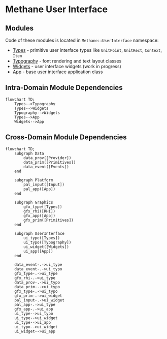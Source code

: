 # Methane User Interface

## Modules

Code of these modules is located in `Methane::UserInterface` namespace:

- [Types](Types) - primitive user interface types like `UnitPoint`, `UnitRect`, `Context`, `Item`
- [Typography](Typography) - font rendering and text layout classes
- [Widgets](Widgets) - user interface widgets (work in progress)
- [App](App) - base user interface application class

## Intra-Domain Module Dependencies

```mermaid
flowchart TD;
    Types-->Typography
    Types-->Widgets
    Typography-->Widgets
    Types-->App
    Widgets-->App
```

## Cross-Domain Module Dependencies

```mermaid
flowchart TD;
    subgraph Data
        data_prov([Provider])
        data_prim([Primitives])
        data_event([Events])
    end
    
    subgraph Platform
        pal_input([Input])
        pal_app([App])
    end

    subgraph Graphics
        gfx_type([Types])
        gfx_rhi([RHI])
        gfx_app([App])
        gfx_prim([Primitives])
    end

    subgraph UserInterface
        ui_type([Types])
        ui_typo([Typography])
        ui_widget([Widgets])
        ui_app([App])
    end

    data_event-.->ui_type
    data_event-.->ui_typo
    gfx_type-.->ui_type
    gfx_rhi-.->ui_type
    data_prov-.->ui_typo
    data_prim-.->ui_typo
    gfx_type-.->ui_typo
    gfx_prim-.->ui_widget
    pal_input-.->ui_widget
    pal_app-.->ui_type
    gfx_app-.->ui_app
    ui_type-->ui_typo
    ui_type-->ui_widget
    ui_type-->ui_app
    ui_typo-->ui_widget
    ui_widget-->ui_app
```
